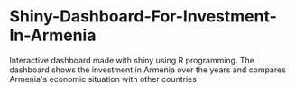 # Shiny-Dashboard-For-Investment-In-Armenia
Interactive dashboard made with shiny using R programming. The dashboard shows the investment in Armenia over the years and compares Armenia's economic situation with other countries 
